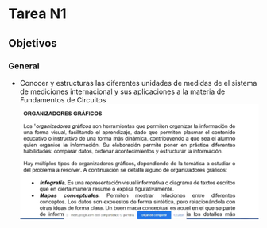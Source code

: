 # Tarea N1
## Objetivos
### General
- Conocer y estructuras las diferentes unidades de medidas de el sistema de mediciones 
internacional y sus aplicaciones a la materia de Fundamentos de Circuitos
![](https://github.com/Tom-Vily/Tareas_Circuitos_NRC7309/blob/main/1.png)